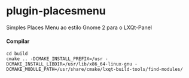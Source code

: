 # plugin-placesmenu
Simples Places Menu ao estilo Gnome 2 para o LXQt-Panel 

#### Compilar
    cd build
    cmake .. -DCMAKE_INSTALL_PREFIX=/usr -DCMAKE_INSTALL_LIBDIR=/usr/lib/x86_64-linux-gnu -DCMAKE_MODULE_PATH=/usr/share/cmake/lxqt-build-tools/find-modules/
